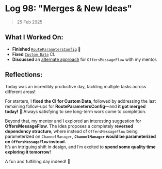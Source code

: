 # Log 98: "Merges & New Ideas"

> 25 Feb 2025

## What I Worked On:

- **Finished**
  [`RouteParametersConfig`](https://github.com/lightningdevkit/rust-lightning/pull/3342)
  🎉
- **Fixed**
  [`Custom Data`](https://github.com/shaavan/rust-lightning/commits/pr2830.15)
  CI.
- **Discussed** an
  [alternate approach](https://github.com/lightningdevkit/rust-lightning/pull/3412#discussion_r1968450306)
  for `OffersMessageFlow` with my mentor.

## Reflections:

Today was an incredibly productive day, tackling multiple tasks across different
areas!

For starters, I **fixed the CI for Custom Data**, followed by addressing the
last remaining follow-ups for **RouteParametersConfig**—and **it got merged
today!** 🎉 Always satisfying to see long-term work come to completion.

Beyond that, my mentor and I explored an interesting suggestion for
**OffersMessageFlow**. The idea proposes a completely **reversed dependency
structure**, where instead of `OffersMessageFlow` being parameterized on
`ChannelManager`, **`ChannelManager` would be parameterized on
`OffersMessageFlow` instead.**  
It’s an intriguing shift in design, and I’m excited to **spend some quality time
exploring it tomorrow!**

A fun and fulfilling day indeed! 🚀

